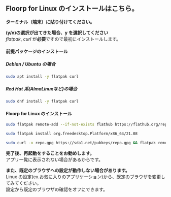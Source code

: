 ## Floorp for Linux のインストールはこちら。
**ターミナル（端末）に貼り付けてください。**

**(y/n)の選択が出てきた場合、y を選択してください**\
*flatpak*, *curl* が**必要**ですので最初にインストールします。

#### 前提パッケージのインストール
##### Debian / Ubuntu の場合
```sh
sudo apt install -y flatpak curl
```
##### Red Hat 系(AlmaLinuxなど)の場合
```sh
sudo dnf install -y flatpak curl
```
#### Floorp for Linux のインストール
```sh
sudo flatpak remote-add --if-not-exists flathub https://flathub.org/repo/flathub.flatpakrepo

sudo flatpak install org.freedesktop.Platform/x86_64/21.08

sudo curl -o repo.gpg https://sda1.net/pubkeys/repo.gpg && flatpak remote-add --if-not-exists floorp https://sda1.net/repo/floorp/ --gpg-import=repo.gpg && sudo rm repo.gpg && sudo flatpak install org.ablaze.floorp

```
**完了後、再起動をすることをお勧めします。**\
アプリ一覧に表示されない場合があるからです。

**また、既定のブラウザへの設定が動作しない場合があります。**\
Linux の設定(ex.お気に入りのアプリケーション)から、既定のブラウザを変更してみてください。\
設定から既定のブラウザの確認をオフにできます。

